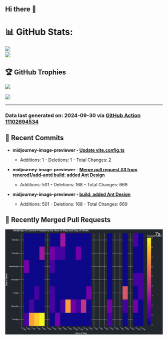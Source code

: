 ## Hi there 👋

<!--
**renerod1/renerod1** is a ✨ _special_ ✨ repository because its `README.md` (this file) appears on your GitHub profile.

Here are some ideas to get you started:

- 🔭 I’m currently working on ...
- 🌱 I’m currently learning ...
- 👯 I’m looking to collaborate on ...
- 🤔 I’m looking for help with ...
- 💬 Ask me about ...
- 📫 How to reach me: ...
- 😄 Pronouns: ...
- ⚡ Fun fact: ...
-->

# 📊 GitHub Stats:

![](https://github-readme-stats.vercel.app/api/?username=renerod1&hide_border=true&theme=transparent&show_icons=true&include_all_commits=true&exclude_repo=renerod1)<br/>
![](https://github-readme-stats.vercel.app/api/top-langs/?username=renerod1&hide_border=true&theme=transparent&layout=compact&langs_count=20&exclude_repo=renerod1&hide=git+attributes)

## 🏆 GitHub Trophies

![](https://github-profile-trophy.vercel.app/?username=renerod1&no-bg=true&no-frame=true)

![](https://skillicons.dev/icons?i=java,ts,godot,scss,kotlin,html,js,postgresql)

---


### Data last generated on: 2024-09-30 via [GitHub Action 11102694534](https://github.com/renerod1/renerod1/actions/runs/11102694534)

## 🚀 Recent Commits

- **midjourney-image-previewer - [Update vite.config.ts](https://github.com/renerod1/midjourney-image-previewer/commit/97a953545019ebcecbaa8012a070d5df2f0d738d)**
  - Additions: 1 - Deletions: 1 - Total Changes: 2

- **midjourney-image-previewer - [Merge pull request #3 from renerod1/add-antd  build: added Ant Design](https://github.com/renerod1/midjourney-image-previewer/commit/a49be268596cf18f3a0e08d951520e051960f880)**
  - Additions: 501 - Deletions: 168 - Total Changes: 669

- **midjourney-image-previewer - [build: added Ant Design](https://github.com/renerod1/midjourney-image-previewer/commit/19de53e03a7dc5774888fcb70c16eb8fc64e9c19)**
  - Additions: 501 - Deletions: 168 - Total Changes: 669


## 🔀 Recently Merged Pull Requests


![](DataVisuals/data.gif)

